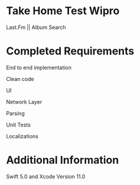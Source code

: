 # Take Home Test Wipro
Last.Fm || Album Search


# Completed Requirements 

End to end implementation

Clean code

UI

Network Layer

Parsing

Unit Tests

Localizations


# Additional Information 
Swift 5.0 and Xcode Version 11.0 

